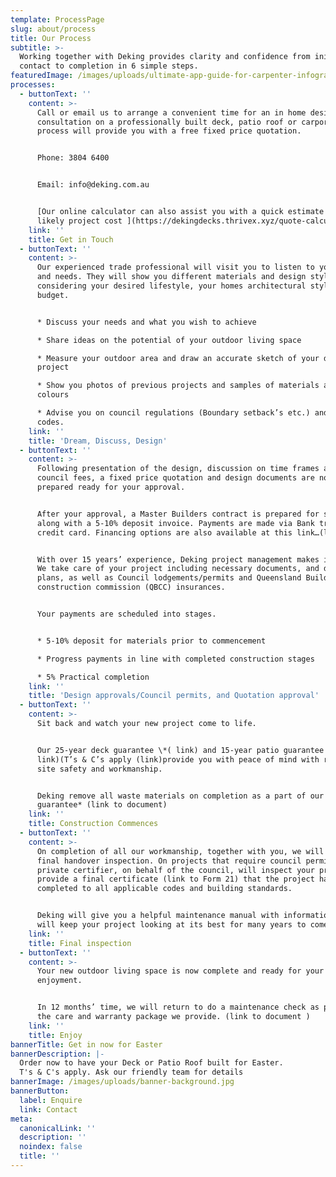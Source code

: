 ```yaml
---
template: ProcessPage
slug: about/process
title: Our Process
subtitle: >-
  Working together with Deking provides clarity and confidence from initial
  contact to completion in 6 simple steps.
featuredImage: /images/uploads/ultimate-app-guide-for-carpenter-infographic.jpg
processes:
  - buttonText: ''
    content: >-
      Call or email us to arrange a convenient time for an in home design
      consultation on a professionally built deck, patio roof or carport.  Our
      process will provide you with a free fixed price quotation.


      Phone: 3804 6400


      Email: info@deking.com.au


      [Our online calculator can also assist you with a quick estimate of your
      likely project cost ](https://dekingdecks.thrivex.xyz/quote-calculator/)
    link: ''
    title: Get in Touch
  - buttonText: ''
    content: >-
      Our experienced trade professional will visit you to listen to your ideas
      and needs. They will show you different materials and design styles
      considering your desired lifestyle, your homes architectural style and
      budget.


      * Discuss your needs and what you wish to achieve

      * Share ideas on the potential of your outdoor living space

      * Measure your outdoor area and draw an accurate sketch of your deck/patio
      project

      * Show you photos of previous projects and samples of materials and
      colours

      * Advise you on council regulations (Boundary setback’s etc.) and building
      codes.
    link: ''
    title: 'Dream, Discuss, Design'
  - buttonText: ''
    content: >-
      Following presentation of the design, discussion on time frames and
      council fees, a fixed price quotation and design documents are now
      prepared ready for your approval.


      After your approval, a Master Builders contract is prepared for signing,
      along with a 5-10% deposit invoice. Payments are made via Bank transfer or
      credit card. Financing options are also available at this link…(link)


      With over 15 years’ experience, Deking project management makes it simple.
      We take care of your project including necessary documents, and drafted
      plans, as well as Council lodgements/permits and Queensland Building and
      construction commission (QBCC) insurances.


      Your payments are scheduled into stages.


      * 5-10% deposit for materials prior to commencement

      * Progress payments in line with completed construction stages

      * 5% Practical completion
    link: ''
    title: 'Design approvals/Council permits, and Quotation approval'
  - buttonText: ''
    content: >-
      Sit back and watch your new project come to life.


      Our 25-year deck guarantee \*( link) and 15-year patio guarantee \*(
      link)(T’s & C’s apply (link)provide you with peace of mind with regards to
      site safety and workmanship.


      Deking remove all waste materials on completion as a part of our tidy deck
      guarantee* (link to document)
    link: ''
    title: Construction Commences
  - buttonText: ''
    content: >-
      On completion of all our workmanship, together with you, we will perform a
      final handover inspection. On projects that require council permits, a
      private certifier, on behalf of the council, will inspect your project and
      provide a final certificate (link to Form 21) that the project has been
      completed to all applicable codes and building standards.


      Deking will give you a helpful maintenance manual with information that
      will keep your project looking at its best for many years to come.
    link: ''
    title: Final inspection
  - buttonText: ''
    content: >-
      Your new outdoor living space is now complete and ready for your
      enjoyment.


      In 12 months’ time, we will return to do a maintenance check as part of
      the care and warranty package we provide. (link to document )
    link: ''
    title: Enjoy
bannerTitle: Get in now for Easter
bannerDescription: |-
  Order now to have your Deck or Patio Roof built for Easter.
  T's & C's apply. Ask our friendly team for details
bannerImage: /images/uploads/banner-background.jpg
bannerButton:
  label: Enquire
  link: Contact
meta:
  canonicalLink: ''
  description: ''
  noindex: false
  title: ''
---
```


